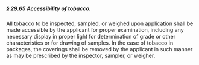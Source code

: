 ##### § 29.65 Accessibility of tobacco. #####

All tobacco to be inspected, sampled, or weighed upon application shall be made accessible by the applicant for proper examination, including any necessary display in proper light for determination of grade or other characteristics or for drawing of samples. In the case of tobacco in packages, the coverings shall be removed by the applicant in such manner as may be prescribed by the inspector, sampler, or weigher.